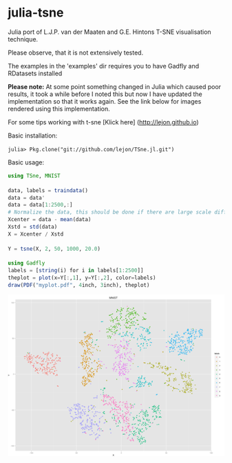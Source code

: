 julia-tsne
==========

Julia port of L.J.P. van der Maaten and G.E. Hintons T-SNE visualisation technique.

Please observe, that it is not extensively tested. 

The examples in the 'examples' dir requires you to have Gadfly and RDatasets installed

**Please note:** At some point something changed in Julia which caused poor results, it took a while before I noted this but now  I have updated the implementation so that it works again. See the link below for images rendered using this implementation.

For some tips working with t-sne [Klick here] (http://lejon.github.io)

Basic installation: 

  `julia> Pkg.clone("git://github.com/lejon/TSne.jl.git")`
  
Basic usage: 
  
```jl
using TSne, MNIST

data, labels = traindata()
data = data'
data = data[1:2500,:]
# Normalize the data, this should be done if there are large scale differences in the dataset
Xcenter = data - mean(data)
Xstd = std(data)
X = Xcenter / Xstd

Y = tsne(X, 2, 50, 1000, 20.0)

using Gadfly
labels = [string(i) for i in labels[1:2500]]
theplot = plot(x=Y[:,1], y=Y[:,2], color=labels)
draw(PDF("myplot.pdf", 4inch, 3inch), theplot)
```

![](example.png)
